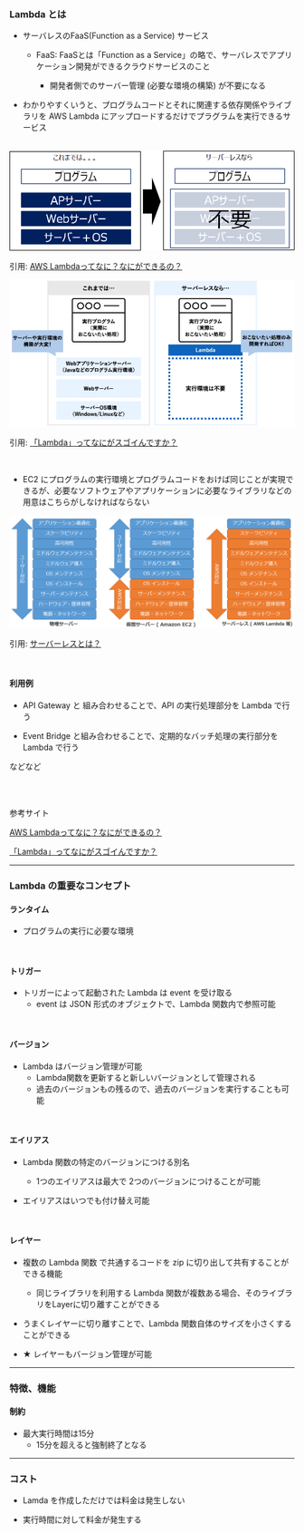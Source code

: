### Lambda とは

- サーバレスのFaaS(Function as a Service) サービス

    - FaaS: FaaSとは「Function as a Service」の略で、サーバレスでアプリケーション開発ができるクラウドサービスのこと

        - 開発者側でのサーバー管理 (必要な環境の構築) が不要になる

- わかりやすくいうと、プログラムコードとそれに関連する依存関係やライブラリを AWS Lambda にアップロードするだけでプラグラムを実行できるサービス

<br>

<img src="./img/Lambda_1.webp" />

引用: [AWS Lambdaってなに？なにができるの？](https://www.stylez.co.jp/aws_columns/cloud-native_development_on_aws_and_serverless/what_is_aws_lambda/)

<img src="./img/Lambda_2.png" />

引用: [「Lambda」ってなにがスゴイんですか？](https://biz.nuro.jp/column/aws-mama-014/)

<br>

- EC2 にプログラムの実行環境とプログラムコードをおけば同じことが実現できるが、必要なソフトウェアやアプリケーションに必要なライブラリなどの用意はこちらがしなければならない

<img src="./img/Lambda_3.png" />

引用: [サーバーレスとは？](https://blog.serverworks.co.jp/2022/08/05/131624)


<br>

#### 利用例
- API Gateway と 組み合わせることで、API の実行処理部分を Lambda で行う

- Event Bridge と組み合わせることで、定期的なバッチ処理の実行部分を Lambda で行う

などなど

<br>
<br>

参考サイト

[AWS Lambdaってなに？なにができるの？](https://www.stylez.co.jp/aws_columns/cloud-native_development_on_aws_and_serverless/what_is_aws_lambda/)

[「Lambda」ってなにがスゴイんですか？](https://biz.nuro.jp/column/aws-mama-014/)

---

### Lambda の重要なコンセプト

#### ランタイム

- プログラムの実行に必要な環境

<br>

#### トリガー

- トリガーによって起動された Lambda は event を受け取る
    - event は JSON 形式のオブジェクトで、Lambda 関数内で参照可能

<br>

#### バージョン

- Lambda はバージョン管理が可能
    - Lambda関数を更新すると新しいバージョンとして管理される
    - 過去のバージョンもの残るので、過去のバージョンを実行することも可能

<br>

#### エイリアス
- Lambda 関数の特定のバージョンにつける別名
    - 1つのエイリアスは最大で 2つのバージョンにつけることが可能

- エイリアスはいつでも付け替え可能

<br>

#### レイヤー

- 複数の Lambda 関数 で共通するコードを zip に切り出して共有することができる機能

    - 同じライブラリを利用する Lambda 関数が複数ある場合、そのライブラリをLayerに切り離すことができる

- うまくレイヤーに切り離すことで、Lambda 関数自体のサイズを小さくすることができる

- ★ レイヤーもバージョン管理が可能


---

### 特徴、機能

#### 制約

- 最大実行時間は15分
    - 15分を超えると強制終了となる

---

### コスト

- Lamda を作成しただけでは料金は発生しない

- 実行時間に対して料金が発生する